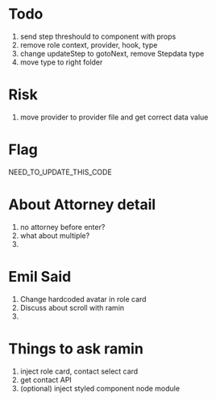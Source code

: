# Todo
1. send step threshould to component with props
2. remove role context, provider, hook, type
3. change updateStep to gotoNext, remove Stepdata type
4. move type to right folder

# Risk
1. move provider to provider file and get correct data value

# Flag
NEED_TO_UPDATE_THIS_CODE

# About Attorney detail
1. no attorney before enter?
2. what about multiple?
3. 

# Emil Said
1. Change hardcoded avatar in role card 
2. Discuss about scroll with ramin
3. 

# Things to ask ramin
1. inject role card, contact select card
2. get contact API
3. (optional) inject styled component node module
